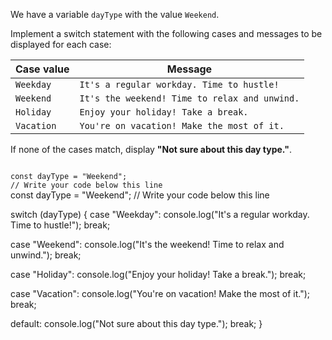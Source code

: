 We have a variable `dayType`
with the value `Weekend`.

Implement a switch statement
with the following cases
and
messages to be displayed for each case:

| Case value | Message                                        |
| ---------- | ---------------------------------------------- |
| `Weekday`  | `It's a regular workday. Time to hustle!`      |
| `Weekend`  | `It's the weekend! Time to relax and unwind.`  |
| `Holiday`  | `Enjoy your holiday! Take a break.`            |
| `Vacation` | `You're on vacation! Make the most of it.`     |

If none of the cases match,
display **"Not sure about this day type."**.

<codeblock type="exercise" language="javascript" testMode="fixedInput">
<code>
const dayType = "Weekend";
// Write your code below this line
</code>

<solution>
const dayType = "Weekend";
// Write your code below this line

switch (dayType) {
  case "Weekday":
    console.log("It's a regular workday. Time to hustle!");
    break;

  case "Weekend":
    console.log("It's the weekend! Time to relax and unwind.");
    break;

  case "Holiday":
    console.log("Enjoy your holiday! Take a break.");
    break;

  case "Vacation":
    console.log("You're on vacation! Make the most of it.");
    break;

  default:
    console.log("Not sure about this day type.");
    break;
}
</solution>
</codeblock>